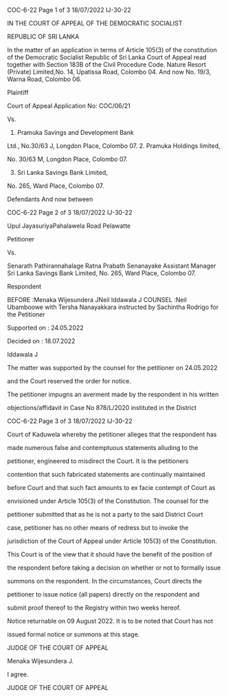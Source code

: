 COC-6-22 Page 1 of 3 18/07/2022 IJ-30-22

IN THE COURT OF APPEAL OF THE DEMOCRATIC SOCIALIST

REPUBLIC OF SRI LANKA

In the matter of an application in terms of Article 105(3) of the constitution of the Democratic Socialist Republic of Sri Lanka Court of Appeal read together with Section 183B of the Civil Procedure Code. Nature Resort (Private) Limited,No. 14, Upatissa Road, Colombo 04. And now No. 19/3, Warna Road, Colombo 06.

Plaintiff

Court of Appeal Application No: COC/06/21

Vs.

1. Pramuka Savings and Development Bank

Ltd., No.30/63 J, Longdon Place, Colombo 07. 2. Pramuka Holdings limited,

No. 30/63 M, Longdon Place, Colombo 07.

3. Sri Lanka Savings Bank Limited,

No. 265, Ward Place, Colombo 07.

Defendants And now between

COC-6-22 Page 2 of 3 18/07/2022 IJ-30-22

Upul JayasuriyaPahalawela Road Pelawatte

Petitioner

Vs.

Senarath Pathirannahalage Ratna Prabath Senanayake Assistant Manager Sri Lanka Savings Bank Limited, No. 265, Ward Place, Colombo 07.

Respondent

BEFORE :Menaka Wijesundera JNeil Iddawala J COUNSEL :Neil Ubamboowe with Tersha Nanayakkara instructed by Sachintha Rodrigo for the Petitioner

Supported on : 24.05.2022

Decided on : 18.07.2022

Iddawala J

The matter was supported by the counsel for the petitioner on 24.05.2022

and the Court reserved the order for notice.

The petitioner impugns an averment made by the respondent in his written

objections/affidavit in Case No 878/L/2020 instituted in the District

COC-6-22 Page 3 of 3 18/07/2022 IJ-30-22

Court of Kaduwela whereby the petitioner alleges that the respondent has

made numerous false and contemptuous statements alluding to the

petitioner, engineered to misdirect the Court. It is the petitioners

contention that such fabricated statements are continually maintained

before Court and that such fact amounts to ex facie contempt of Court as

envisioned under Article 105(3) of the Constitution. The counsel for the

petitioner submitted that as he is not a party to the said District Court

case, petitioner has no other means of redress but to invoke the

jurisdiction of the Court of Appeal under Article 105(3) of the Constitution.

This Court is of the view that it should have the benefit of the position of

the respondent before taking a decision on whether or not to formally issue

summons on the respondent. In the circumstances, Court directs the

petitioner to issue notice (all papers) directly on the respondent and

submit proof thereof to the Registry within two weeks hereof.

Notice returnable on 09 August 2022. It is to be noted that Court has not

issued formal notice or summons at this stage.

JUDGE OF THE COURT OF APPEAL

Menaka Wijesundera J.

I agree.

JUDGE OF THE COURT OF APPEAL